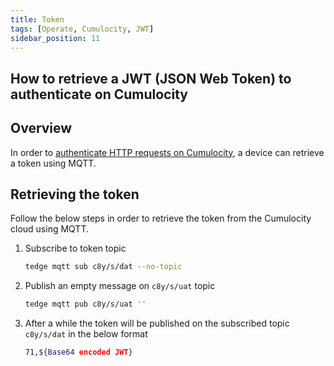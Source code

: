 ```yaml
---
title: Token
tags: [Operate, Cumulocity, JWT]
sidebar_position: 11
---
```


## How to retrieve a JWT (JSON Web Token) to authenticate on Cumulocity

## Overview

In order to [authenticate HTTP requests on Cumulocity](https://cumulocity.com/guides/10.5.0/reference/rest-implementation/#authentication),
a device can retrieve a token using MQTT.

## Retrieving the token

Follow the below steps in order to retrieve the token from the Cumulocity cloud using MQTT.

1. Subscribe to token topic

    ```sh te2mqtt
    tedge mqtt sub c8y/s/dat --no-topic
    ```

2. Publish an empty message on `c8y/s/uat` topic

    ```sh te2mqtt
    tedge mqtt pub c8y/s/uat ''
    ```

3. After a while the token will be published on the subscribed topic `c8y/s/dat` in the below format

    ```sh
    71,${Base64 encoded JWT}
    ```
